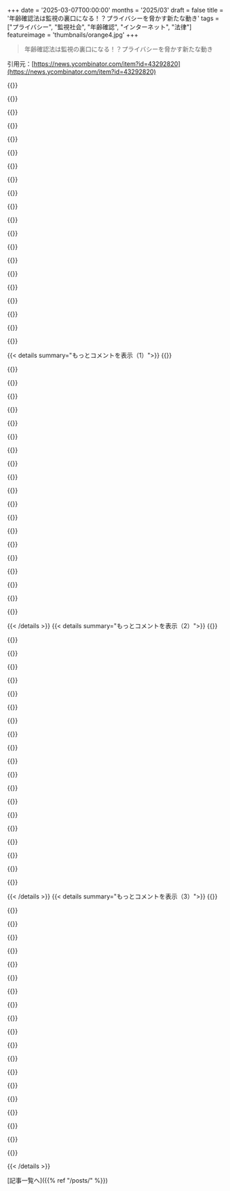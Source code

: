 +++
date = '2025-03-07T00:00:00'
months = '2025/03'
draft = false
title = '年齢確認法は監視の裏口になる！？プライバシーを脅かす新たな動き'
tags = ["プライバシー", "監視社会", "年齢確認", "インターネット", "法律"]
featureimage = 'thumbnails/orange4.jpg'
+++

> 年齢確認法は監視の裏口になる！？プライバシーを脅かす新たな動き

引用元：[https://news.ycombinator.com/item?id=43292820](https://news.ycombinator.com/item?id=43292820)

{{<matomeQuote body="インターネットは基本的に未評価で、大人のみってのが良いと思う。公共の場と同じ感じで。子供に見せたくないサイトがあるなら、その旨をインデックスに表示すればいいんじゃない？それで親がコンピュータのアカウントを子供用に設定して、フィルタリングするのが良いと思う。つまりインターネット＝未評価フリーゾーン、子供モード＝許可リストでフィルタリング内容。" userName="mjevans" createdAt="2025-03-07T20:42:15" color="#ff5c5c">}}

{{<matomeQuote body="インターネットは未評価で大人のみという考えは、公共の場とは逆の観点だ。実際の公共の場では性的なコンテンツを許可されてないし、特別な場所に入るにはIDが必要。だからこそ、こういう法律が必要なんだよね。" userName="lolinder" createdAt="2025-03-07T23:10:13" color="#785bff">}}

{{<matomeQuote body="インターネットは様々な文脈が混在しているのが問題だよね。かわいい猫の写真から過激なコンテンツまで、一緒のプラットフォームにある。実世界ではバーに子供がいることはないし、ディズニーワールドにストリップクラブはない。" userName="7952" createdAt="2025-03-08T00:36:19" color="">}}

{{<matomeQuote body="自分の州では、子供がバーに入ってもいいし、カウンターに座ることだってできる。それよりも、無視されて家庭で放置される方が良くないと考えられてるんだ。" userName="ty6853" createdAt="2025-03-08T00:47:21" color="">}}

{{<matomeQuote body="必要なヒエラルキーは国によって違うよね。ヨーロッパだと、子供が一人で歩くことにあまり問題はないし、バーでコーラを頼むことも普通だよ。入場にはIDが必要なところも多いけどね。" userName="wongarsu" createdAt="2025-03-08T01:40:39" color="#ff5c5c">}}

{{<matomeQuote body="そうそう、ストリップクラブやカジノでIDを見せるのは当たり前だけど、アクション映画のDVDでも？自分が子供の頃はそういうのは気にしなかったな。" userName="Aeolun" createdAt="2025-03-08T03:17:56" color="">}}

{{<matomeQuote body="国や時代によるけど、昔のビデオ店は18歳未満は入れなかったよ。親に連れられても、中を見せないようにしてたんだ。今考えると面白いよ。" userName="tharkun__" createdAt="2025-03-08T04:23:26" color="">}}

{{<matomeQuote body="映画館はビデオレンタル店とは違うけど、16歳の時にR指定の映画でIDを確認されたことがある。恥ずかしかったなぁ。その映画、結局観てないし。" userName="myvoiceismypass" createdAt="2025-03-08T15:35:43" color="">}}

{{<matomeQuote body="確かに。実生活ではIDが必要な場面は多いのに、オンラインでそれを面倒だと感じるのはなぜ？データ保存のプライバシー問題から毎回確認されるのが態度になってるのかな。" userName="GlobalFrog" createdAt="2025-03-08T18:54:14" color="">}}

{{<matomeQuote body="昔はニューススタンドに普通の新聞や雑誌があって、子供向けのコーナーのそばにプレイボーイがあったんだ。こういう光景は今思うと不思議だよ。" userName="EarthMephit" createdAt="2025-03-08T02:59:02" color="">}}

{{<matomeQuote body="”アヘ顔”の服ってのが普及してる時点でこれは違うんじゃないの？" userName="yellowapple" createdAt="2025-03-08T03:47:48" color="">}}

{{<matomeQuote body="＞大人のみががデフォ。公共の場と同じだね。<br>こんな考え方が問題を引き起こしたんだよ。<br＞8歳の子供がニューヨークを一人で歩くのを許す？<br>警察に逮捕や誘拐されるリスクが高いのに。それに北米特有の神経症だね。これが他の国じゃ日常だよ。" userName="qball" createdAt="2025-03-07T22:14:22" color="">}}

{{<matomeQuote body="メンタリティの問題だけじゃなくて、北米は子供がニューヨークを一人で歩きたくない環境を作ったと思うな。<br>東京では子供を歩かせられるけど、シカゴでは無理だと思う。シカゴでは子供に対して吐いたり嫌がらせしたりするのは許容されてるからね。" userName="diddid" createdAt="2025-03-07T22:59:56" color="#45d325">}}

{{<matomeQuote body="まあ、ドラッグと精神的に不安定な人たちの影響だろうね。" userName="cyberax" createdAt="2025-03-08T04:53:43" color="">}}

{{<matomeQuote body="＞インターネットは評価なし、だからデフォで大人だけ。<br>確かに同意するところもあるけど、子供の頃の情報への渇望を考えるとネットのオープンアクセスを守りたい。<br>これらの法律が馬鹿げてるとは思う。子供のデータがどう扱われるか制限して、明確に未成年のアカウントにすれば十分だと思う。" userName="kennysoona" createdAt="2025-03-07T22:10:35" color="">}}

{{<matomeQuote body="＞子供の頃のネットってすごく助けられたからオープンアクセスを守りたいな。<br>80年代の私は、抑圧的な宗教家庭から解放されたかったからインターネットが救いだった。<br>でも今のインターネットは全然違うね。" userName="haswell" createdAt="2025-03-07T22:22:20" color="">}}

{{<matomeQuote body="現代のインターネットの危険はおっぱいじゃないよ。20世紀のインターネットにもあったけど、今の危険は国家による支援や国際的なもので、年齢確認法で防げるものじゃない。" userName="AnthonyMouse" createdAt="2025-03-07T23:12:33" color="#ff5c5c">}}

{{<matomeQuote body="20世紀のインターネットはセクシーなものがあったけど、今のインターネットのポルノは全然違うよね。" userName="haswell" createdAt="2025-03-07T23:36:08" color="">}}

{{<matomeQuote body="確かに増えてるけど、テーマや極端な内容も変わってきてるんよ。家族をテーマにしたファンタジーや、女性に対する暴力的な内容が増えてる。このことを昔のインターネットと比べる際には真剣に考えるべきだと思う。" userName="haswell" createdAt="2025-03-08T02:13:53" color="#ff5c5c">}}

{{<matomeQuote body="公共の場はデフォルトで“大人専用”じゃないよ。大きな広告にポルノを載せるのは禁止だし、バーに入るにはIDが必要だし、タバコを買うときもID提示が必要。これは子どもに適した環境を作るために社会がやってることだよ。" userName="cameldrv" createdAt="2025-03-07T22:17:56" color="#ff33a1">}}

{{< details summary="もっとコメントを表示（1）">}}
{{<matomeQuote body="https://www.lung.org/research/trends-in-lung-disease/tobacco...>長期的に見て、1965年には大人の喫煙率は42.6％だったのが2022年には11.6％まで下がった。子どもの喫煙率も1997年の36.4％から2021年には3.8％にまで減ってる。これって良い方向に進んでると思う。" userName="ndriscoll" createdAt="2025-03-07T22:28:27" color="">}}

{{<matomeQuote body="この減少を特定の法律に結びつけるのはどうかと思うけど、公共教育やがんの影響が明らかになったことも影響してるんじゃない？" userName="darioush" createdAt="2025-03-08T00:18:36" color="">}}

{{<matomeQuote body="人々がキャンディフレーバーのUSB充電式デバイスで喫煙できると言われたら、また吸うようになっちゃった。教育なんてあんまり効果がなかったと思う。" userName="abenga" createdAt="2025-03-08T08:02:02" color="">}}

{{<matomeQuote body="微妙な違いがあるけど、みんな公共の場を通らないとどこにも行けないから、親が子どもを連れていても安心できるように“公序良俗”が必要ってことだよ。" userName="mjevans" createdAt="2025-03-07T22:50:44" color="">}}

{{<matomeQuote body="＞あなたはそのメタファーをちょっと真に受けすぎだよ。もしかしたらそのメタファー自体に問題があるかも？GPは公共の場はデフォルトで大人専用だと言ってるけど、親が指摘したように、公共の場は子どもや働く人にとって安全な場所ってことを理解すべきだよ。この法律の正当性はこのメタファーに基づいていて、公共の場の仕組みをGPは理解してないみたい。" userName="lolinder" createdAt="2025-03-07T22:59:14" color="#785bff">}}

{{<matomeQuote body="＞”アナタは8歳の子供を無人のニューヨークシティで放置しますか？”<br>自分が8歳の時はミュンヘンを一人で歩いてたけど、ドイツだから安全ってのもあるね。大企業のオフィスの近くでメンタルヘルスに問題のある人たちがいても、問題にならないから。" userName="mschuster91" createdAt="2025-03-07T21:36:09" color="">}}

{{<matomeQuote body="＞”ホームレスの人たちが公共の場で何かをしているのはどう人々に害を及ぼすの？”<br>それって実際にどうやって害があるの？" userName="Braxton1980" createdAt="2025-03-07T22:15:34" color="">}}

{{<matomeQuote body="ゴミのポイ捨ては共有の場を汚す。" userName="qball" createdAt="2025-03-07T22:22:36" color="">}}

{{<matomeQuote body="＞”警察にやってほしくないことリスト”<br>- 子供は8時には寝るべき。<br>- バックヤードで火をつけちゃダメ。<br>- ナイフを持って走っちゃダメ。<br>こういう理由で個人の監視が必要だなんて頭おかしいでしょ。" userName="whatshisface" createdAt="2025-03-07T22:12:06" color="#45d325">}}

{{<matomeQuote body="＞”やるべきこと？”<br>文化の話が極端になってるよ。8時に子供を寝かせなきゃって強制されるわけじゃないし、そっとしておいてよ。" userName="isaacremuant" createdAt="2025-03-07T22:48:10" color="">}}

{{<matomeQuote body="＞”やるべきだ” vs “やるべきじゃない”<br>確かに彼のポイントはその通り。" userName="outer_web" createdAt="2025-03-08T04:13:49" color="">}}

{{<matomeQuote body="違うね。そういう考え方が間違い。<br>果たして、本当に合意がある事象が良い社会かどうか、実装が問題じゃなく、まずそのことが許容されるべきじゃないんだよ。" userName="isaacremuant" createdAt="2025-03-08T09:09:55" color="#ff5733">}}

{{<matomeQuote body="＞”見られた場合だけ逮捕される”<br>通りすがりでいちいち警察が確認するわけじゃないから、そこは安心して。" userName="mjevans" createdAt="2025-03-07T20:53:58" color="">}}

{{<matomeQuote body="これって滑りやすい坂理論が本当に間違いじゃない例だよね。普通は軽いステップが大きなステップを支えるってだけで、あんまり深く考えずに反応してる人が多い気がする。" userName="saurik" createdAt="2025-03-07T19:06:11" color="#45d325">}}

{{<matomeQuote body="個人的には、滑りやすい坂は、ほんとに小さいステップだけがシンボリックに大きなステップを助けるときに成り立つと思う。でも年齢確認がIDベースで使われると、政府に個人の年齢制限コンテンツの履歴を見られるのが問題。" userName="armchairhacker" createdAt="2025-03-07T20:19:49" color="#45d325">}}

{{<matomeQuote body="問題なのはIDベースの年齢確認に使われる仕組みで、必要以上のデータを集められること。プライバシーを守りつつ実装する方法だってあるはずなのに、みんな妥協しようとはしないよね。" userName="miki123211" createdAt="2025-03-07T22:29:57" color="">}}

{{<matomeQuote body="＞この内容を完全にプライバシー保護的に実装するのは難しいけど、よりマシな方法はある。しかも、本人確認ができなきゃ悪用されるだけで、プライバシーの失敗が起こるよね。" userName="AnthonyMouse" createdAt="2025-03-07T23:36:50" color="">}}

{{<matomeQuote body="完全なプライバシ保護は無理だと思うな。政府が情報を得たがるから、完全に安全な保管庫じゃないし。でも、近い方法は取れるかも。IDを示して簡単なUSBデバイスを使えば、身元は記録されないし。" userName="LorenPechtel" createdAt="2025-03-09T02:56:08" color="#38d3d3">}}

{{<matomeQuote body="みんなが難しくしようとするのはなんで？ハードウェアも暗号化も必要ない。IDを見せたらパスワードをもらえて、全員同じだから誰とも結びつかない。" userName="AnthonyMouse" createdAt="2025-03-11T16:45:02" color="">}}

{{<matomeQuote body="人を特定せずに確認することはできるよ。特定のコードをサービスに渡せば、自分がその権利を持っていると証明できるんだ。" userName="consteval" createdAt="2025-03-08T05:35:11" color="">}}


{{< /details >}}
{{< details summary="もっとコメントを表示（2）">}}
{{<matomeQuote body="その場合、資格を発行する相手に身元を知らせる必要があって、特定できる。でも政府が関与している場合、その情報は追跡されるんだ。" userName="AnthonyMouse" createdAt="2025-03-08T09:24:09" color="#45d325">}}

{{<matomeQuote body="身元を確認する相手には、年齢を証明する相手には見せないってこともできる。盲目的な署名を使えば、IDを確認する人が確認できる。" userName="tzs" createdAt="2025-03-08T11:00:59" color="">}}

{{<matomeQuote body="新しい複雑な妥協策を導入することは意味がないと思う。ユニークな署名があっても、いちいち新しい署名を取らないといけないし、それ自体が不便だよね。" userName="AnthonyMouse" createdAt="2025-03-08T19:30:44" color="">}}

{{<matomeQuote body="Wってサイトが大人の証明を求めるとして、Cって年齢確認サービスを使って、トークンTをもらってCに見せる流れが気になるよね。CがTにサインして、またWにそのサインを返すと、両者がトークンを知っちゃうリスクがある。それを防ぐためには、盲目的なサインが必要なんだ。たとえば、トークンを変換してCに送ってサインしてもらうことで、個人情報が漏れないようにするんだ。" userName="tzs" createdAt="2025-03-11T14:55:52" color="#ff5733">}}

{{<matomeQuote body="それはタイミング攻撃の問題もあるよね。例えばBobがNotBob99ってアカウントを使ってサインインしたとして、何度も署名をリクエストすると、最初はわからないけど回数が増えるごとに特定されていくかも。だから、タイミングも考慮しないといけないね。" userName="AnthonyMouse" createdAt="2025-03-11T16:41:09" color="#38d3d3">}}

{{<matomeQuote body="説明ありがとう。タイミング攻撃についても触れてくれて、すごく助かったよ！" userName="hellojesus" createdAt="2025-03-11T17:02:06" color="">}}

{{<matomeQuote body="運転免許証をスキャンさせるとか、本名や住所がバレるのは本当にいやだなぁ。年齢確認でそんなことする必要ないよ。" userName="devilbunny" createdAt="2025-03-07T22:57:49" color="">}}

{{<matomeQuote body="＞”基本的な暗号技術でプライバシーを守れる実装はできるはず”っていうのは、その通りだと思うよ。ブouncerに見せるように、IDのデータを持たない運用の方が安心できるよね。" userName="bigstrat2003" createdAt="2025-03-08T02:15:37" color="">}}

{{<matomeQuote body="その実装って具体的に何がある？機器を無断使用されないようにする対策が必要なんだよね。" userName="armchairhacker" createdAt="2025-03-08T03:37:41" color="">}}

{{<matomeQuote body="年齢確認がすべてに繋がるわけじゃなくて、可能性について考える必要があると思う。" userName="nkozyra" createdAt="2025-03-07T19:31:07" color="">}}

{{<matomeQuote body="XとYの年齢確認の要件について話してるんだけど、Xが年齢確認を必要として、Yも同じような流れになるのは納得できる。でも、法の抜け穴って言ってる人もいるよね。EFFの意見も理解できるけど、年齢確認がどれだけ悪用されるかについては触れてないのが不思議なんだ。" userName="II2II" createdAt="2025-03-07T20:32:33" color="#785bff">}}

{{<matomeQuote body="今、学校でレトリックが教えられなくなってるのは残念。AIの時代にこそレトリックは大事で、AIがそれをシミュレートしようとしてる。論理的な議論も大切だけど、確実性がない時にどう判断するか考えると、レトリックの必要性を感じるよ。" userName="GauntletWizard" createdAt="2025-03-07T20:27:18" color="">}}

{{<matomeQuote body="アメリカの現代的な正式なディベートを見たら、教えられなくなったことを喜ぶかもよ。元ディベーターがこの活動を嫌う理由がよく分かる。詳しくは、>「https://en.m.wikipedia.org/wiki/Spreading_(debate)」を見てみて。" userName="Der_Einzige" createdAt="2025-03-08T13:08:33" color="">}}

{{<matomeQuote body="滑りやすい坂の誤謬って、単にそのスタイルだけでなく、因果関係が正当化されない時に使われるものだよ。結論が正しいかどうかは別問題で、誤謬の評価はその主張を支える証拠に依存するんだから。" userName="dragonwriter" createdAt="2025-03-07T21:15:47" color="#ff5c5c">}}

{{<matomeQuote body="XをするとYが起きやすくなる。Yは悪いから、Xをするのは良くない。これは誤謬じゃなくて、前提をしっかり確認すればいいだけの議論なんだ。これを誤謬扱いするのは、議論を封じるためだと思う。" userName="AnthonyMouse" createdAt="2025-03-08T00:04:29" color="#38d3d3">}}

{{<matomeQuote body="そう、それが誤謬の誤謬だね。論理的誤謬に見えるからって、その主張が間違ってるとは限らないよ。" userName="heavyset_go" createdAt="2025-03-08T23:19:54" color="">}}

{{<matomeQuote body="それに、’ad hominem’も時には重要だよ。法律を作る人の個人的な信念やインセンティブは、彼らが出す一般的な議論以上に大切だと思う。" userName="hot_gril" createdAt="2025-03-07T21:07:51" color="">}}

{{<matomeQuote body="’ad hominem’は面白い。抽象的な議論にはあまり関係ないけど、具体的で感情的なものほどフィルターとして効果的だよ。身近な悪い人の考えを思い浮かべると、その考えに長く浸かると同じようになっちゃうリスクがわかると思う。" userName="hiAndrewQuinn" createdAt="2025-03-08T09:39:57" color="">}}

{{<matomeQuote body="これはあまり正しくないよ。滑りやすい坂の誤謬は不透明なジャンプを繋げて起こり得ない結果を作ること。’ad hominem’は、利害対立を指摘する場合にのみ有効で、議論そのものを攻撃するべきなんだ。" userName="BrawnyBadger53" createdAt="2025-03-08T01:20:13" color="#ff5c5c">}}

{{<matomeQuote body="相手はそれを望んでる。法律自体はOKに見えるけど、次にどう使われるのか分からない情報が限られてる状態なんだ。" userName="hot_gril" createdAt="2025-03-08T01:50:12" color="">}}


{{< /details >}}
{{< details summary="もっとコメントを表示（3）">}}
{{<matomeQuote body="その通りだね。滑り坂を進めようとしてる奴らを指摘するのに間違いはないよ。" userName="yellowapple" createdAt="2025-03-08T03:53:34" color="#ff5c5c">}}

{{<matomeQuote body="滑り坂を進めれば、1日中滑ってられる。でも自分を滑らせれば、一生滑ることになるよ。" userName="Y_Y" createdAt="2025-03-08T10:01:48" color="">}}

{{<matomeQuote body="その通り。論理的な存在には誤謬だけど、人間は論理的な存在じゃないからね。" userName="CamperBob2" createdAt="2025-03-07T19:13:18" color="">}}

{{<matomeQuote body="論理的な関係が確実な時だけに誤謬って言われるだけだよ。不確実さや確率が関与すると、滑り坂はベイズの法則を平易に表現しているだけなんだ。" userName="ls612" createdAt="2025-03-07T19:18:38" color="">}}

{{<matomeQuote body="＞それは論理的関係が確実だときだけ誤謬です。違うよ。滑り坂は非公式な誤謬で、論理的な関係が確実なわけじゃなくて、証拠に基づく議論に適用されるんだ。要するに、前提から結果に至るまでの流れが不十分に正当化されてるだけなんだよ。" userName="dragonwriter" createdAt="2025-03-07T21:23:05" color="#ff33a1">}}

{{<matomeQuote body="まあ、そんなことどうでもいいけど、”誤謬”って呼ぶのは、原則よりも衝動を追う人たちには役に立たないよ。" userName="CamperBob2" createdAt="2025-03-07T19:48:42" color="">}}

{{<matomeQuote body="でも法律は人間が作ったもので、人間だけのものじゃないし、論理的であるべきだよ。" userName="Braxton1980" createdAt="2025-03-07T22:16:48" color="">}}

{{<matomeQuote body="私たちの州発行のeIDカードには、信頼できる相手に匿名で年齢確認する機能があるはず。本来は、リクエストを州発行の証明書で署名してIDカードに送り、カードがリクエストの正当性を確認し、法的年齢の署名付き確認を返すって仕組み。個人情報は共有しないよ。広範囲な年齢制限には賛成しないけど、プライバシーを守る年齢確認の良い技術的解決策だと思う。" userName="janci" createdAt="2025-03-07T21:10:35" color="#38d3d3">}}

{{<matomeQuote body="流れに問題があるよ。確認をリクエストする側が直接確認機関（州）とやり取りすると、リクエストする第三者の身元が漏れちゃう。匿名性を保つための正しい流れは、リクエスト側がユーザーにチャレンジトークンを出して、そのトークンのヘッダーにはリクエストのタイプ（１８歳以上？）が記載され、ボディは完全にランダムにすることだよ。ユーザーはこのトークンを使って検証を受けて、署名されたトークンをリクエスト者に返すんだ。これで州はチャレンジの発行者の身元を知らないよ。これは発行者がランダム性をきちんと保持する信頼が必要だけどね。" userName="kallistisoft" createdAt="2025-03-08T04:51:19" color="#785bff">}}

{{<matomeQuote body="年齢確認をするリクエストが”誰でもできる”ことと”州ライセンスを持つ者のみができる”ことのトレードオフだと思う。私のIDカードが無線で成人かどうかを誰にでも知らせるのは嫌だね。" userName="janci" createdAt="2025-03-08T17:37:32" color="">}}

{{<matomeQuote body="何かをリクエストする側がランダムなバイトを保存して、サインする側に接続してユーザーとサービスを結びつけるのを防ぐものは何なの？" userName="hellojesus" createdAt="2025-03-09T21:34:34" color="">}}

{{<matomeQuote body="＞“個人情報は共有されない。”この言葉の裏には実際に州ごとの署名のためのキーが使われてるから、法的に居住する州はわかっちゃうよね。Appleみたいに任意の年齢を確認できるリクエストがあったら、少しのリクエストで年齢が判明する。でも、訪問ごとに毎回確認が必要なら結局誕生日もわかっちゃうし、確認する側がデータを渡したり、特定のIDを使ったりするなら、必然的に訪問先が漏れちゃう。さらに言うと、年齢確認がいらない国や地域もあるから、未成年者は簡単にVPN使ってチェックを避けられる所にも疑問が残る。" userName="Aloisius" createdAt="2025-03-08T00:17:59" color="#ff5733">}}

{{<matomeQuote body="＞“任意の年齢をチェックできるなら...”もしレート制限がうまく働くとして、チェックが自主的で失敗しにくい前提なら、被害者から多くの情報を得るのは難しいだろうね。Appleには信頼できないな、だって彼らは国家じゃないし、別の利害を持ってるから。" userName="Y_Y" createdAt="2025-03-08T10:07:55" color="#ff5733">}}

{{<matomeQuote body="年齢はバイナリサーチで簡単にわかるよ。1から100の間にいるみんなが対象なら、最大でも7回のリクエストでいけちゃう。プライバシーを守るなら、アプリじゃなくてユーザーが政府のAPIから確認トークンをリクエストして、”18歳以上”だけを示すものにすべき。それが一度限りのものであれば、異なるサイト間で関連付けられなくて、プライバシーが守れるよ。" userName="alwayslikethis" createdAt="2025-03-08T12:16:09" color="#45d325">}}

{{<matomeQuote body="＞“結局、何のためにやるの？”法律全般について同じような疑問が出てきちゃうんじゃない？法律は必ずしも完璧ではないし、シートベルトの法律だって、結局着ない人もいるしね。" userName="solidsnack9000" createdAt="2025-03-08T03:06:46" color="">}}

{{<matomeQuote body="＞“シートベルトを着けなければ罰せられる。”その通り！でも年齢確認を逃れるためにVPNを使っても、サイトじゃなくてユーザーが法律的に罰せられるわけじゃない。未成年者の訪問に対する影響は薄くて、VPNやプロキシのハードルが低いから、技術に詳しくない大人に規制をかけるのは社会全体にとってマイナスだよね。効果のない法律は良くない。" userName="Aloisius" createdAt="2025-03-08T21:16:11" color="#ff5c5c">}}

{{<matomeQuote body="＞“結局、全ての若者がVPNを使って...”あなたが言ってるのは、若者がVPNを使って他の州のポルノサイトにアクセスできるってことだよね。法営の地域Jでは年齢確認が必要なのに、他の地域にリダイレクトすれば、その規則を守る必要がないってこと。そんな状況だと、立法者はVPNも年齢確認を求めるようになる気がする。" userName="solidsnack9000" createdAt="2025-03-10T02:49:26" color="">}}

{{<matomeQuote body="＞“そのオフエンスの取り締まりは実際に難しい。”その通りで、大抵の事例は見つからずに終わっちゃうんだよね。" userName="solidsnack9000" createdAt="2025-03-10T02:50:13" color="">}}

{{<matomeQuote body="ちょっと気になったんだけど、1)これはどこの国/eIDなの？ 2)誕生日の情報を送るの？それとも、ある年齢以上であることのゼロ知識証明を行って、誕生日がある値以上であることを伝えるの？" userName="drdaeman" createdAt="2025-03-07T21:13:16" color="">}}

{{<matomeQuote body="カリフォルニアなど一部の州では、これができるデジタルIDがあるよ。特定の年齢以上であることを示すだけで、誕生日は送られないんだ。このページの途中にApple Walletでのプロセスを示した動画があるよ。https://learn.wallet.apple/id/（”21歳以上”って表示されるのがわかる）。" userName="jer0me" createdAt="2025-03-07T21:28:53" color="#ff5c5c">}}


{{< /details >}}


[記事一覧へ]({{% ref "/posts/" %}})

